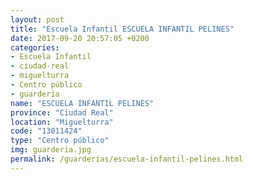 ```yaml
---
layout: post
title: "Escuela Infantil ESCUELA INFANTIL PELINES"
date: 2017-09-20 20:57:05 +0200
categories:
- Escuela Infantil
- ciudad-real
- miguelturra
- Centro público
- guarderia
name: "ESCUELA INFANTIL PELINES"
province: "Ciudad Real"
location: "Miguelturra"
code: "13011424"
type: "Centro público"
img: guarderia.jpg
permalink: /guarderias/escuela-infantil-pelines.html
---
```

